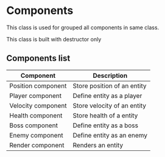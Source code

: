 # Components

This class is used for grouped all components in same class.

This class is built with destructor only

## Components list

| Component          | Description                   |
|--------------------|-------------------------------|
| Position component | Store position of an entity   |
| Player component   | Define entity as a player     |
| Velocity component | Store velocity of an entity   |
| Health component   | Store health of a entity      |
| Boss component     | Define entity as a boss       |
| Enemy component    | Define entity as an enemy     |
| Render component   | Renders an entity             |
